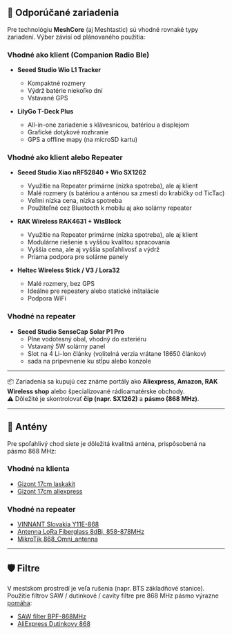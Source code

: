 ## 🔧 Odporúčané zariadenia

Pre technológiu **MeshCore** (aj Meshtastic) sú vhodné rovnaké typy zariadení. Výber závisí od plánovaného použitia:

### Vhodné ako klient (Companion Radio Ble)
- **Seeed Studio Wio L1 Tracker**  
  - Kompaktné rozmery
  - Výdrž batérie niekoľko dní
  - Vstavané GPS

- **LilyGo T-Deck Plus**  
  - All-in-one zariadenie s klávesnicou, batériou a displejom
  - Grafické dotykové rozhranie
  - GPS a offline mapy (na microSD kartu)

### Vhodné ako klient alebo Repeater
- **Seeed Studio Xiao nRF52840 + Wio SX1262**
  - Využitie na Repeater primárne (nízka spotreba), ale aj klient
  - Malé rozmery (s batériou a anténou sa zmestí do krabičky od TicTac)
  - Veľmi nízka cena, nízka spotreba
  - Použiteľné cez Bluetooth k mobilu aj ako solárny repeater

- **RAK Wireless RAK4631 + WisBlock**
  - Využitie na Repeater primárne (nízka spotreba), ale aj klient
  - Modulárne riešenie s vyššou kvalitou spracovania
  - Vyššia cena, ale aj vyššia spoľahlivosť a výdrž 
  - Priama podpora pre solárne panely

- **Heltec Wireless Stick / V3 / Lora32**  
  - Malé rozmery, bez GPS
  - Ideálne pre repeatery alebo statické inštalácie
  - Podpora WiFi

### Vhodné na repeater
- **Seeed Studio SenseCap Solar P1 Pro**
  - Plne vodotesný obal, vhodný do exteriéru
  - Vstavaný 5W solárny panel
  - Slot na 4 Li-Ion články (volitelná verzia vrátane 18650 článkov)
  - sada na pripevnenie ku stĺpu alebo konzole

---

📦 Zariadenia sa kupujú cez známe portály ako **Aliexpress, Amazon, RAK Wireless shop** alebo špecializované rádioamatérske obchody.  
⚠️ Dôležité je skontrolovať **čip (napr. SX1262)** a **pásmo (868 MHz)**.

---

## 📡 Antény

Pre spoľahlivý chod siete je dôležitá kvalitná anténa, prispôsobená na pásmo 868 MHz:

### Vhodné na klienta
- [Gizont 17cm laskakit](https://www.laskakit.cz/antena-flexibilni-10dbi-16-7cm-868mhz/)
- [Gizont 17cm aliexpress](https://www.aliexpress.com/item/1005004607615001.html)

### Vhodné na repeater
- [VINNANT Slovakia Y11E-868](https://vinnant.sk/store/page/1?productlist-search=&productlist-sort=created-desc&productlist-categories=868mhz-8695mhz-lorawanheliumflarmsigfox&productlist-tags=&productlist)
- [Antenna LoRa Fiberglass 8dBi, 858-878MHz ](https://botland.store/antennas/20121-antenna-lora-fiberglass-8dbi-858-878mhz-lenght-130cm-seeedstudio-318020611-5904422362737.html)
- [MikroTik 868_Omni_antenna](https://wifi-anteny.heureka.sk/mikrotik-868-omni-antenna/#prehlad/)

---

## 🛡️ Filtre

V mestskom prostredí je veľa rušenia (napr. BTS základňové stanice). Použitie filtrov SAW / dutinkové / cavity filtre pre 868 MHz pásmo výrazne [pomáha](https://pytlicek.github.io/hamradio/filters/index.html):  

- [SAW filter BPF-868MHz](https://www.laskakit.cz/saw-filter-bpf-868mhz/)
- [AliExpress Dutinkovy 868](https://www.aliexpress.com/item/1005006356979446.html)
